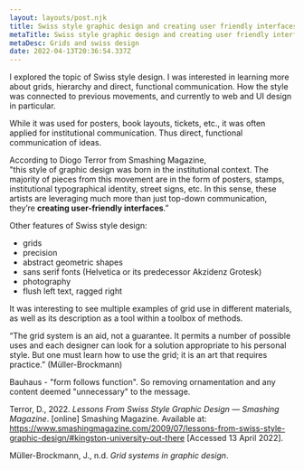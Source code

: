 ```yaml
---
layout: layouts/post.njk
title: Swiss style graphic design and creating user friendly interfaces
metaTitle: Swiss style graphic design and creating user friendly interfaces
metaDesc: Grids and swiss design
date: 2022-04-13T20:36:54.337Z
---
```

I explored the topic of Swiss style design. I was interested in learning more about grids, hierarchy and direct, functional communication. How the style was connected to previous movements, and currently to web and UI design in particular.

While it was used for posters, book layouts, tickets, etc., it was often applied for institutional communication. Thus direct, functional communication of ideas.

According to Diogo Terror from Smashing Magazine, \
"this style of graphic design was born in the institutional context. The majority of pieces from this movement are in the form of posters, stamps, institutional typographical identity, street signs, etc. In this sense, these artists are leveraging much more than just top-down communication, they’re **creating user-friendly interfaces**.”

Other features of Swiss style design:

* grids
* precision
* abstract geometric shapes
* sans serif fonts (Helvetica or its predecessor Akzidenz Grotesk)
* photography
* flush left text, ragged right

It was interesting to see multiple examples of grid use in different materials, as well as its description as a tool within a toolbox of methods. 

“The grid system is an aid, not a guarantee. It permits a number of possible uses and each designer can look for a solution appropriate to his personal style. But one must learn how to use the grid; it is an art that requires practice.” (Müller-Brockmann)





Bauhaus - "form follows function". So removing ornamentation and any content deemed "unnecessary" to the message.

Terror, D., 2022. *Lessons From Swiss Style Graphic Design — Smashing Magazine*. \[online] Smashing Magazine. Available at: <https://www.smashingmagazine.com/2009/07/lessons-from-swiss-style-graphic-design/#kingston-university-out-there> \[Accessed 13 April 2022].

Müller-Brockmann, J., n.d. *Grid systems in graphic design*.